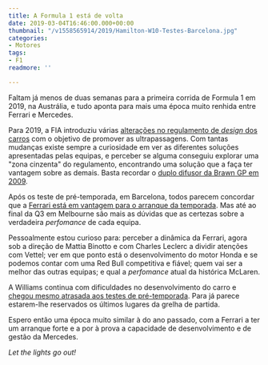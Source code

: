 ```yaml
---
title: A Formula 1 está de volta
date: 2019-03-04T16:46:00.000+00:00
thumbnail: "/v1558565914/2019/Hamilton-W10-Testes-Barcelona.jpg"
categories:
- Motores
tags:
- F1
readmore: ''

---
```

Faltam já menos de duas semanas para a primeira corrida de Formula 1 em 2019, na Austrália, e tudo aponta para mais uma época muito renhida entre Ferrari e Mercedes.

Para 2019, a FIA introduziu várias [alterações no regulamento de _design_ dos carros](https://www.formula1.com/en/latest/article.tech-tuesday-examining-the-2019-f1-rule-changes-to-boost-overtaking.23fJzpa2wQUW2MQImMiIgw.html) com o objetivo de promover as ultrapassagens. Com tantas mudanças existe sempre a curiosidade em ver as diferentes soluções apresentadas pelas equipas, e perceber se alguma conseguiu explorar uma "zona cinzenta" do regulamento, encontrando uma solução que a faça ter vantagem sobre as demais. Basta recordar o [duplo difusor da Brawn GP em 2009](https://www.autosport.com/f1/news/73700/technical-analysis-brawn-gp-bgp-001).

Após os teste de pré-temporada, em Barcelona, todos parecem concordar que a [Ferrari está em vantagem para o arranque da temporada](https://twitter.com/karunchandhok/status/1101770786581422080). Mas até ao final da Q3 em Melbourne são mais as dúvidas que as certezas sobre a verdadeira _perfomance_ de cada equipa.

Pessoalmente estou curioso para: perceber a dinâmica da Ferrari, agora sob a direção de Mattia Binotto e com Charles <span class="js-about-item-abstr">Leclerc</span> a dividir atenções com Vettel; ver em que ponto está o desenvolvimento do motor Honda e se podemos contar com uma Red Bull competitiva e fiável; quem vai ser a melhor das outras equipas; e qual a _perfomance_ atual da histórica McLaren.

A Williams continua com dificuldades no desenvolvimento do carro e [chegou mesmo atrasada aos testes de pré-temporada](https://www.gptoday.net/en/news/f1/245323/williams-testing-delay-is-embarrassing). Para já parece estarem-lhe reservados os últimos lugares da grelha de partida.

Espero então uma época muito similar à do ano passado, com a Ferrari a ter um arranque forte e a por à prova a capacidade de desenvolvimento e de gestão da Mercedes.

_Let the lights go out!_